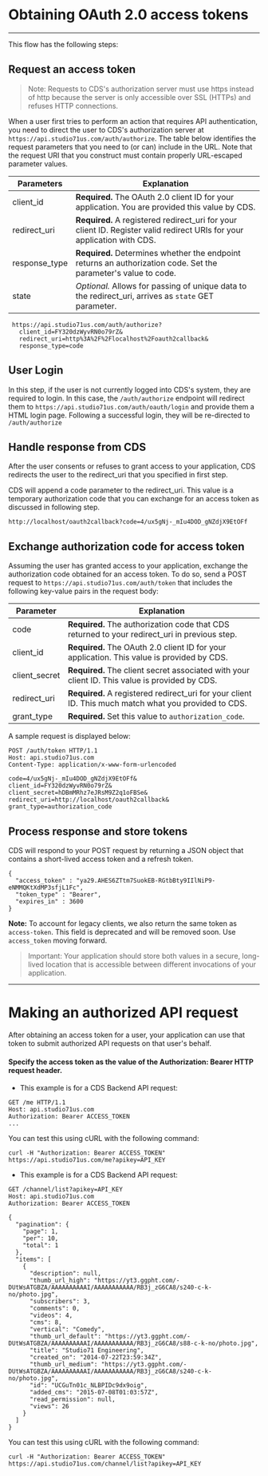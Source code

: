 # Obtaining OAuth 2.0 access tokens

***

This flow has the following steps:

## Request an access token

> Note: Requests to CDS's authorization server must use https instead of http because the server is only accessible over SSL (HTTPs) and refuses HTTP connections.

When a user first tries to perform an action that requires API authentication, you need to direct the user to CDS's authorization server at `https://api.studio71us.com/auth/authorize`. The table below identifies the request parameters that you need to (or can) include in the URL. Note that the request URI that you construct must contain properly URL-escaped parameter values.

| Parameters | Explanation |
| ---------- | ----------- |
| client_id     | **Required.** The OAuth 2.0 client ID for your application. You are provided this value by CDS. |
| redirect_uri  | **Required.** A registered redirect_uri for your client ID. Register valid redirect URIs for your application with CDS. |
| response_type | **Required.** Determines whether the endpoint returns an authorization code. Set the parameter's value to code. |
| state         | *Optional.* Allows for passing of unique data to the redirect_uri, arrives as `state` GET parameter. |

```
 https://api.studio71us.com/auth/authorize?
   client_id=FY320dzWyvRN0o79rZ&
   redirect_uri=http%3A%2F%2Flocalhost%2Foauth2callback&
   response_type=code
```


## User Login

In this step, if the user is not currently logged into CDS's system, they are required to login. In this case, the `/auth/authorize` endpoint will redirect them to `https://api.studio71us.com/auth/oauth/login` and provide them a HTML login page. Following a successful login, they will be re-directed to `/auth/authorize`

## Handle response from CDS

After the user consents or refuses to grant access to your application, CDS redirects the user to the redirect_uri that you specified in first step.

CDS will append a code parameter to the redirect_uri. This value is a temporary authorization code that you can exchange for an access token as discussed in following step.

`http://localhost/oauth2callback?code=4/ux5gNj-_mIu4DOD_gNZdjX9EtOFf`


## Exchange authorization code for access token

Assuming the user has granted access to your application, exchange the authorization code obtained for an access token. To do so, send a POST request to `https://api.studio71us.com/auth/token` that includes the following key-value pairs in the request body:

| Parameter | Explanation |
| --------- | ----------- |
| code          | **Required.** The authorization code that CDS returned to your redirect_uri in previous step. |
| client_id     | **Required.** The OAuth 2.0 client ID for your application. This value is provided by CDS. |
| client_secret | **Required.** The client secret associated with your client ID. This value is provided by CDS. |
| redirect_uri  | **Required.** A registered redirect_uri for your client ID. This much match what you provided to CDS. |
| grant_type    | **Required.** Set this value to `authorization_code`. |

A sample request is displayed below:

```
POST /auth/token HTTP/1.1
Host: api.studio71us.com
Content-Type: application/x-www-form-urlencoded

code=4/ux5gNj-_mIu4DOD_gNZdjX9EtOFf&
client_id=FY320dzWyvRN0o79rZ&
client_secret=hDBmMRhz7eJRsM9Z2q1oFBSe&
redirect_uri=http://localhost/oauth2callback&
grant_type=authorization_code
```

## Process response and store tokens

CDS will respond to your POST request by returning a JSON object that contains a short-lived access token and a refresh token.

```
{
  "access_token" : "ya29.AHES6ZTtm7SuokEB-RGtbBty9IIlNiP9-eNMMQKtXdMP3sfjL1Fc",
  "token_type" : "Bearer",
  "expires_in" : 3600
}
```

**Note:** To account for legacy clients, we also return the same token as `access-token`. This field is deprecated and will be removed soon. Use `access_token` moving forward.

> Important: Your application should store both values in a secure, long-lived location that is accessible between different invocations of your application.

***

# Making an authorized API request

After obtaining an access token for a user, your application can use that token to submit authorized API requests on that user's behalf.

#### Specify the access token as the value of the Authorization: Bearer HTTP request header.

* This example is for a CDS Backend API request:

```
GET /me HTTP/1.1
Host: api.studio71us.com
Authorization: Bearer ACCESS_TOKEN
...
```

You can test this using cURL with the following command:

`curl -H "Authorization: Bearer ACCESS_TOKEN" https://api.studio71us.com/me?apikey=API_KEY`

* This example is for a CDS Backend API request:

```
GET /channel/list?apikey=API_KEY
Host: api.studio71us.com
Authorization: Bearer ACCESS_TOKEN

{
  "pagination": {
    "page": 1,
    "per": 10,
    "total": 1
  },
  "items": [
    {
      "description": null,
      "thumb_url_high": "https://yt3.ggpht.com/-DUtWsATGBZA/AAAAAAAAAAI/AAAAAAAAAAA/RB3j_zG6CA8/s240-c-k-no/photo.jpg",
      "subscribers": 3,
      "comments": 0,
      "videos": 4,
      "cms": 8,
      "vertical": "Comedy",
      "thumb_url_default": "https://yt3.ggpht.com/-DUtWsATGBZA/AAAAAAAAAAI/AAAAAAAAAAA/RB3j_zG6CA8/s88-c-k-no/photo.jpg",
      "title": "Studio71 Engineering",
      "created_on": "2014-07-22T23:59:34Z",
      "thumb_url_medium": "https://yt3.ggpht.com/-DUtWsATGBZA/AAAAAAAAAAI/AAAAAAAAAAA/RB3j_zG6CA8/s240-c-k-no/photo.jpg",
      "id": "UCGuTn01c_NLBPIDc9dx9oig",
      "added_cms": "2015-07-08T01:03:57Z",
      "read_permission": null,
      "views": 26
    }
  ]
}
```

You can test this using cURL with the following command:

`curl -H "Authorization: Bearer ACCESS_TOKEN" https://api.studio71us.com/channel/list?apikey=API_KEY`
